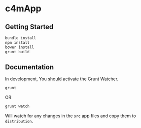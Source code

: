 # c4mApp

## Getting Started

```bash
bundle install
npm install
bower install
grunt build
```

## Documentation

In development, You should activate the Grunt Watcher.

```bash
grunt
```

OR

```bash
grunt watch
```

 Will watch for any changes in the ``src`` app files and copy them to ``distribution``.
